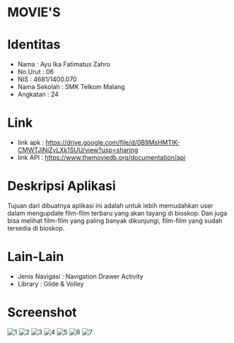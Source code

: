 # MOVIE'S

# Identitas 
- Nama          : Ayu Ika Fatimatus Zahro
- No.Urut       : 06
- NIS           : 4681/1400.070 
- Nama Sekolah  : SMK Telkom Malang
- Angkatan      : 24

# Link
- link apk : https://drive.google.com/file/d/0B9MsHMTlK-CMWTJlNjZyLXk1SUU/view?usp=sharing
- link API : https://www.themoviedb.org/documentation/api

# Deskripsi Aplikasi
Tujuan dari dibuatnya aplikasi ini adalah untuk lebih memudahkan user dalam mengupdate film-film terbaru yang akan tayang di bioskop. Dan juga bisa melihat film-film yang paling banyak dikunjungi, film-film yang sudah tersedia di bioskop. 

# Lain-Lain
- Jenis Navigasi : Navigation Drawer Activity
- Library : Glide & Volley

# Screenshot
![1](https://cloud.githubusercontent.com/assets/22068394/26032900/203f2c7a-38c9-11e7-8ebd-2e512f7f00a2.jpeg)
![2](https://cloud.githubusercontent.com/assets/22068394/26032899/202d10bc-38c9-11e7-94a0-54e178c28cc0.jpeg)
![3](https://cloud.githubusercontent.com/assets/22068394/26032897/2029fc74-38c9-11e7-9a74-db218c004ce1.jpeg)
![4](https://cloud.githubusercontent.com/assets/22068394/26032898/202befca-38c9-11e7-8a44-dd68c0a4dd2e.jpeg)
![5](https://cloud.githubusercontent.com/assets/22068394/26032902/22773dfc-38c9-11e7-850f-88db197cd7d2.jpeg)
![6](https://cloud.githubusercontent.com/assets/22068394/26032903/235199de-38c9-11e7-94e4-4182ee78cb24.jpeg)
![7](https://cloud.githubusercontent.com/assets/22068394/26032904/2351cf62-38c9-11e7-8ad1-474ca7aaedd7.jpeg)


